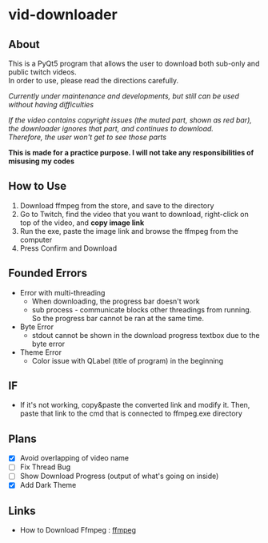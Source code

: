 # vid-downloader
About 
-------
This is a PyQt5 program that allows the user to download both sub-only and public twitch videos.  
In order to use, please read the directions carefully.

*Currently under maintenance and developments, but still can be used without having difficulties*  

*If the video contains copyright issues (the muted part, shown as red bar), the downloader ignores that part, and continues to download.*    
*Therefore, the user won't get to see those parts*

**This is made for a practice purpose. I will not take any responsibilities of misusing my codes**

How to Use
-------------
1. Download ffmpeg from the store, and save to the directory
2. Go to Twitch, find the video that you want to download, right-click on top of the video, and **copy image link**
3. Run the exe, paste the image link and browse the ffmpeg from the computer
4. Press Confirm and Download

Founded Errors
------------
* Error with multi-threading
  * When downloading, the progress bar doesn't work
  * sub process - communicate blocks other threadings from running. So the progress bar cannot be ran at the same time.
* Byte Error
  * stdout cannot be shown in the download progress textbox due to the byte error
* Theme Error
  * Color issue with QLabel (title of program) in the beginning

IF
-----
* If it's not working, copy&paste the converted link and modify it. Then, paste that link to the cmd that is connected to ffmpeg.exe directory

Plans
----
- [X] Avoid overlapping of video name
- [ ] Fix Thread Bug
- [ ] Show Download Progress (output of what's going on inside)
- [X] Add Dark Theme

Links
---
* How to Download Ffmpeg : [ffmpeg](https://www.wikihow.com/Install-FFmpeg-on-Windows)
